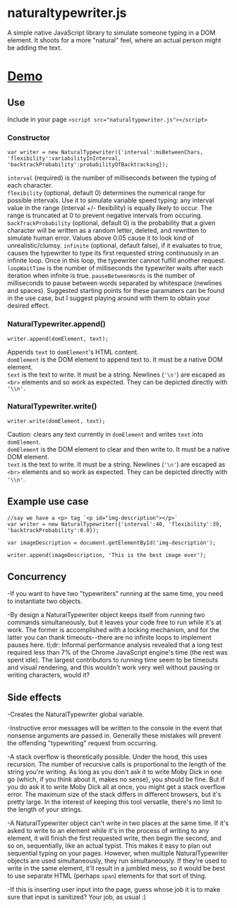 # naturaltypewriter.js
A simple native JavaScript library to simulate someone typing in a DOM element. It shoots for a more "natural" feel, where an actual person might be adding the text.

# [Demo](https://andrewpuglionesi.com/typewriter)

## Use
Include in your page `<script src="naturaltypewriter.js"></script>`

### Constructor
```
var writer = new NaturalTypewriter({'interval':msBetweenChars, 'flexibility':variabilityInInterval,
'backtrackProbability':probabilityOfBacktracking});
```
`interval` (required) is the number of milliseconds between the typing of each character.  
`flexibility` (optional, default 0) determines the numerical range for possible intervals. Use it to simulate variable speed typing: any interval value in the range (interval +/- flexibility) is equally likely to occur. The range is truncated at 0 to prevent negative intervals from occuring.  
`backTrackProbability` (optional, default 0) is the probability that a given character will be written as a random letter, deleted, and rewritten to simulate human error. Values above 0.05 cause it to look kind of unrealistic/clumsy.
`infinite` (optional, default false), if it evaluates to true, causes the
typewriter to type its first requested string continuously in an infinite loop. Once in this loop, the typewriter cannot fulfill another request.
`loopWaitTime` is the number of milliseconds the typewriter waits after each
iteration when infnite is true.
`pauseBetweenWords` is the number of milliseconds to pause between words separated by whitespace (newlines and spaces).
Suggested starting points for these paramaters can be found in the use case,
but I suggest playing around with them to obtain your desired effect.

### NaturalTypewriter.append()
```
writer.append(domElement, text);
```
Appends `text` to `domElement`'s HTML content.  
`domElement` is the DOM element to append text to. It must be a native DOM element.  
`text` is the text to write. It must be a string. Newlines (`'\n'`) are escaped as `<br>` elements and so work as expected. They can be depicted directly with `'\\n'.`  

### NaturalTypewriter.write()
```
writer.write(domElement, text);
```
Caution: clears any text currently in `domElement` and writes `text` into `domElement`.  
`domElement` is the DOM element to clear and then write to. It must be a native DOM element.  
`text` is the text to write. It must be a string. Newlines (`'\n'`) are escaped as `<br>` elements and so work as expected. They can be depicted directly with `'\\n'`.  

## Example use case  

```
//say we have a <p> tag `<p id="img-description"></p>`
var writer = new NaturalTypewriter({'interval':40, 'flexibility':39, 'backtrackProbability':0.0});

var imageDescription = document.getElementById('img-description');

writer.append(imageDescription, 'This is the best image ever');
```

## Concurrency
-If you want to have two "typewriters" running at the same time, you need to instantiate two objects.  

-By design a NaturalTypewriter object keeps itself from running two commands simultaneously, but it leaves your code free to run while it's at work. The former is accomplished with a locking mechanism, and for the latter you can thank timeouts--there are no infinite loops to implement pauses here. tl;dr: Informal performance analysis revealed that a long test required less than 7% of the Chrome JavaScript engine's time (the rest was spent idle). The largest contributors to running time seem to be timeouts and visual rendering, and this wouldn't work very well without pausing or writing characters, would it?


## Side effects
-Creates the NaturalTypewriter global variable.  

-Instructive error messages will be written to the console in the event that nonsense arguments are passed in. Generally these mistakes will prevent the offending "typewriting" request from occurring.  

-A stack overflow is theoretically possible. Under the hood, this uses recursion. The number of recursive calls is proportional to the length of the string you're writing. As long as you don't ask it to write Moby Dick in one go (which, if you think about it, makes no sense), you should be fine. But if you do ask it to write Moby Dick all at once, you might get a stack overflow error. The maximum size of the stack differs in different browsers, but it's pretty large. In the interest of keeping this tool versatile, there's no limit to the length of your strings.  

-A NaturalTypewriter object can't write in two places at the same time. If it's asked to write to an element while it's in the process of writing to any element, it will finish the first requested write, then begin the second, and so on, sequentially, like an actual typist. This makes it easy to plan out sequential typing on your pages. However, when multiple NaturalTypewriter objects are used simultaneously, they run simultaneously. If they're used to write in the same element, it'll result in a jumbled mess, so it would be best to use separate HTML (perhaps `span`) elements for that sort of thing.  

-If this is inserting user input into the page, guess whose job it is to make sure that input is sanitized? Your job, as usual :)

